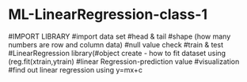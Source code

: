 # ML-LinearRegression-class-1
#IMPORT LIBRARY
#import data set
#head & tail
#shape (how many numbers are row and column data)
#null value check
#train & test
#LinearRegression library(#object create - how to fit dataset using (reg.fit(xtrain,ytrain)
#linear Regression-prediction value
#visualization
#find out linear regression using y=mx+c 
 
